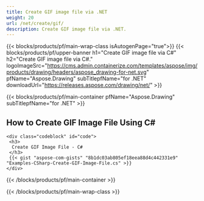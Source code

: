```yaml
---
title: Create GIF image file via .NET
weight: 20
url: /net/create/gif/
description: Create GIF image file via .NET.
---
```


{{< blocks/products/pf/main-wrap-class isAutogenPage="true">}}
{{< blocks/products/pf/upper-banner h1="Create GIF image file via C#" h2="Create GIF image file via C#." logoImageSrc="https://cms.admin.containerize.com/templates/aspose/img/products/drawing/headers/aspose_drawing-for-net.svg" pfName="Aspose.Drawing" subTitlepfName="for .NET" downloadUrl="https://releases.aspose.com/drawing/net/" >}}

{{< blocks/products/pf/main-container pfName="Aspose.Drawing" subTitlepfName="for .NET" >}}

<h2>How to Create GIF Image File Using C#</h2>

    <div class="codeblock" id="code">
     <h3>
      Create GIF Image File - C#
     </h3>
     {{< gist "aspose-com-gists" "8b1dc03ab805ef18eea88d4c442331e9" "Examples-CSharp-Create-GIF-Image-File.cs" >}}
    </div>

{{< /blocks/products/pf/main-container >}}


{{< /blocks/products/pf/main-wrap-class >}}
